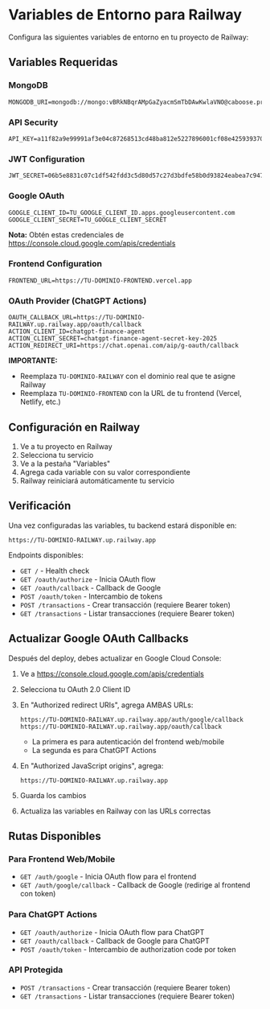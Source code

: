 # Variables de Entorno para Railway

Configura las siguientes variables de entorno en tu proyecto de Railway:

## Variables Requeridas

### MongoDB
```
MONGODB_URI=mongodb://mongo:vBRkNBqrAMpGaZyacmSmTbDAwKwlaVNO@caboose.proxy.rlwy.net:50648
```

### API Security
```
API_KEY=a11f82a9e99991af3e04c87268513cd48ba812e5227896001cf08e4259393703
```

### JWT Configuration
```
JWT_SECRET=06b5e8831c07c1df542fdd3c5d80d57c27d3bdfe58b0d93824eabea7c947439cc01424ea73a83bea101ce651ac54420b8672e1a87d2048feed8bbc78723a68f6
```

### Google OAuth
```
GOOGLE_CLIENT_ID=TU_GOOGLE_CLIENT_ID.apps.googleusercontent.com
GOOGLE_CLIENT_SECRET=TU_GOOGLE_CLIENT_SECRET
```
**Nota:** Obtén estas credenciales de https://console.cloud.google.com/apis/credentials

### Frontend Configuration
```
FRONTEND_URL=https://TU-DOMINIO-FRONTEND.vercel.app
```

### OAuth Provider (ChatGPT Actions)
```
OAUTH_CALLBACK_URL=https://TU-DOMINIO-RAILWAY.up.railway.app/oauth/callback
ACTION_CLIENT_ID=chatgpt-finance-agent
ACTION_CLIENT_SECRET=chatgpt-finance-agent-secret-key-2025
ACTION_REDIRECT_URI=https://chat.openai.com/aip/g-oauth/callback
```

**IMPORTANTE:**
- Reemplaza `TU-DOMINIO-RAILWAY` con el dominio real que te asigne Railway
- Reemplaza `TU-DOMINIO-FRONTEND` con la URL de tu frontend (Vercel, Netlify, etc.)

## Configuración en Railway

1. Ve a tu proyecto en Railway
2. Selecciona tu servicio
3. Ve a la pestaña "Variables"
4. Agrega cada variable con su valor correspondiente
5. Railway reiniciará automáticamente tu servicio

## Verificación

Una vez configuradas las variables, tu backend estará disponible en:
```
https://TU-DOMINIO-RAILWAY.up.railway.app
```

Endpoints disponibles:
- `GET /` - Health check
- `GET /oauth/authorize` - Inicia OAuth flow
- `GET /oauth/callback` - Callback de Google
- `POST /oauth/token` - Intercambio de tokens
- `POST /transactions` - Crear transacción (requiere Bearer token)
- `GET /transactions` - Listar transacciones (requiere Bearer token)

## Actualizar Google OAuth Callbacks

Después del deploy, debes actualizar en Google Cloud Console:
1. Ve a https://console.cloud.google.com/apis/credentials
2. Selecciona tu OAuth 2.0 Client ID
3. En "Authorized redirect URIs", agrega AMBAS URLs:
   ```
   https://TU-DOMINIO-RAILWAY.up.railway.app/auth/google/callback
   https://TU-DOMINIO-RAILWAY.up.railway.app/oauth/callback
   ```
   - La primera es para autenticación del frontend web/mobile
   - La segunda es para ChatGPT Actions

4. En "Authorized JavaScript origins", agrega:
   ```
   https://TU-DOMINIO-RAILWAY.up.railway.app
   ```
5. Guarda los cambios
6. Actualiza las variables en Railway con las URLs correctas

## Rutas Disponibles

### Para Frontend Web/Mobile
- `GET /auth/google` - Inicia OAuth flow para el frontend
- `GET /auth/google/callback` - Callback de Google (redirige al frontend con token)

### Para ChatGPT Actions
- `GET /oauth/authorize` - Inicia OAuth flow para ChatGPT
- `GET /oauth/callback` - Callback de Google para ChatGPT
- `POST /oauth/token` - Intercambio de authorization code por token

### API Protegida
- `POST /transactions` - Crear transacción (requiere Bearer token)
- `GET /transactions` - Listar transacciones (requiere Bearer token)
